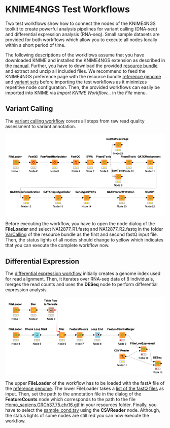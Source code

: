 # KNIME4NGS Test Workflows

Two test workflows show how to connect the nodes of the KNIME4NGS toolkit to create powerful analysis pipelines for variant calling (DNA-seq) and differential expression analysis (RNA-seq).
Small sample datasets are provided for both workflows which allow you to execute all nodes locally within a short period of time.

The following descriptions of the workflows assume that you have downloaded KNIME and installed the KNIME4NGS extension as described in the [manual](https://github.com/ibisngs/knime4ngs/raw/gh-pages/knime4ngs_manual.pdf).
Further, you have to download the provided [resource bundle](https://github.com/ibisngs/knime4ngs/archive/resource.zip) and extract and unzip all included files.
We recommend to feed the KNIME4NGS preference page with the resource bundle [reference genome](https://github.com/ibisngs/knime4ngs/tree/resource/RefGenome) and [variant sets](https://github.com/ibisngs/knime4ngs/tree/resource/VariantSets) before importing the test workflows as it minimizes repetitive node configuration.
Then, the provided workflows can easily be imported into KNIME via *Import KNIME Workflow...* in the *File* menu.

## Variant Calling

The [variant calling workflow](https://github.com/ibisngs/knime4ngs/raw/master/KNIME4NGS_Test_VarCalling.zip) covers all steps from raw read quality assessment to variant annotation.

![](figures/VarCalling.png)

Before executing the workflow, you have to open the node dialog of the **FileLoader** and select NA12877\_R1.fastq and NA12877\_R2.fastq in the folder [VarCalling](https://github.com/ibisngs/knime4ngs/tree/resource/VarCalling) of the resource bundle as the first and second fastQ input file.
Then, the status lights of all nodes should change to yellow which indicates that you can execute the complete workflow now.

## Differential Expression

The [differential expression workflow](https://github.com/ibisngs/knime4ngs/raw/master/KNIME4NGS_Test_DiffExpression.zip) initially creates a genome index used for read alignment.
Then, it iterates over RNA-seq data of 8 individuals, merges the read counts and uses the **DESeq** node to perform differential expression analysis.

![](figures/DiffExpression.png)

The upper **FileLoader** of the workflow has to be loaded with the fastA file of the [reference genome](https://github.com/ibisngs/knime4ngs/tree/resource/RefGenome).
The lower FileLoader takes a [list of the fastQ files](https://github.com/ibisngs/knime4ngs/raw/resource/DiffExpression/diff_exp_fastq.list) as input.
Then, set the path to the annotation file in the dialog of the **FeatureCounts** node which corresponds to the path to the file [Homo_sapiens.GRCh37.75.chr16.gtf](https://github.com/ibisngs/knime4ngs/blob/resource/DiffExpression/Homo_sapiens.GRCh37.75.chr16.gtf.gz) in your resources folder.
Finally, you have to select the [sample_cond.tsv](https://github.com/ibisngs/knime4ngs/raw/resource/DiffExpression/sample_cond.tsv) using the **CSVReader** node.
Although, the status lights of some nodes are still red you can now execute the workflow.




